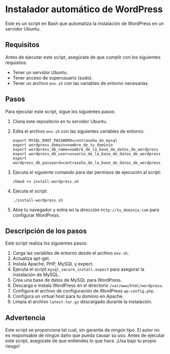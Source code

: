 # Instalador automático de WordPress

Este es un script en Bash que automatiza la instalación de WordPress en un servidor Ubuntu. 

## Requisitos

Antes de ejecutar este script, asegúrate de que cumplir con los siguientes requisitos:

- Tener un servidor Ubuntu.
- Tener acceso de superusuario (sudo).
- Tener un archivo `env.sh` con las variables de entorno necesarias.

## Pasos

Para ejecutar este script, sigue los siguientes pasos:

1. Clona este repositorio en tu servidor Ubuntu.

2. Edita el archivo `env.sh` con las siguientes variables de entorno:

    ```
    export MYSQL_ROOT_PASSWORD=contraseña_de_mysql
    export wordpress_domain=nombre_de_tu_dominio
    export wordpress_db_name=nombre_de_la_base_de_datos_de_wordpress
    export wordpress_db_user=usuario_de_la_base_de_datos_de_wordpress
    export wordpress_db_password=contraseña_de_la_base_de_datos_de_wordpress
    ```

3. Ejecuta el siguiente comando para dar permisos de ejecución al script:

    ```
    chmod +x install-wordpress.sh
    ```

4. Ejecuta el script:

    ```
    ./install-wordpress.sh
    ```

5. Abre tu navegador y entra en la dirección `http://tu_dominio.com` para configurar WordPress.

## Descripción de los pasos

Este script realiza los siguientes pasos:

1. Carga las variables de entorno desde el archivo `env.sh`.
2. Actualiza apt-get.
3. Instala Apache, PHP, MySQL y expect.
4. Ejecuta el script `mysql_secure_install.expect` para asegurar la instalación de MySQL.
5. Crea una base de datos de MySQL para WordPress.
6. Descarga e instala WordPress en el directorio `/var/www/html/wordpress`.
7. Configura el archivo de configuración de WordPress `wp-config.php`.
8. Configura un virtual host para tu dominio en Apache.
9. Limpia el archivo `latest.tar.gz` descargado durante la instalación.

## Advertencia

Este script se proporciona tal cual, sin garantía de ningún tipo. El autor no es responsable de ningún daño que pueda causar su uso. Antes de ejecutar este script, asegúrate de que entiendes lo que hace. ¡Usa bajo tu propio riesgo!
